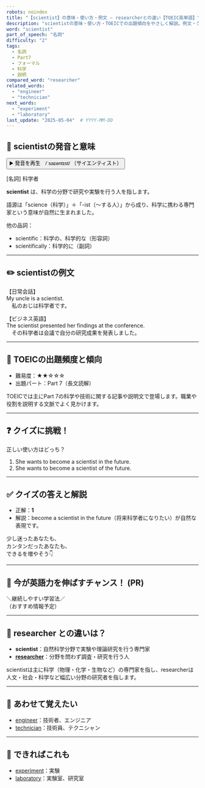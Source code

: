 ```yaml
---
robots: noindex
title: "【scientist】の意味・使い方・例文 ― researcherとの違い【TOEIC英単語】"
description: "scientistの意味・使い方・TOEICでの出題傾向をやさしく解説。例文・クイズ付きでresearcherとの違いもわかりやすく学べます。"
word: "scientist"
part_of_speech: "名詞"
difficulty: "2"
tags:
  - 名詞
  - Part7
  - フォーマル
  - 科学
  - 説明
compared_word: "researcher"
related_words:
  - "engineer"
  - "technician"
next_words:
  - "experiment"
  - "laboratory"
last_update: "2025-05-04"  # YYYY-MM-DD
---
```


## 🔰 scientistの発音と意味

<button class="play-audio" onclick="playTTS('scientist')">
  <span class="play-audio-main">
    ▶️ 発音を再生　/ˈsaɪəntɪst/
  </span>
  <span class="play-audio-sub">
    （サイエンティスト）
  </span>
</button>

[名詞] 科学者

**scientist** は、科学の分野で研究や実験を行う人を指します。

語源は「science（科学）」＋「-ist（～する人）」から成り、科学に携わる専門家という意味が自然に生まれました。

他の品詞：  
- scientific：科学の、科学的な（形容詞）
- scientifically：科学的に（副詞）

---

## ✏️ scientistの例文

【日常会話】  
My uncle is a scientist.  
　私のおじは科学者です。

【ビジネス英語】  
The scientist presented her findings at the conference.  
　その科学者は会議で自分の研究成果を発表しました。

---

## 🎯 TOEICの出題頻度と傾向

- 難易度：★★☆☆☆
- 出題パート：Part 7（長文読解）

TOEICでは主にPart 7の科学や技術に関する記事や説明文で登場します。職業や役割を説明する文脈でよく見かけます。

---

## ❓ クイズに挑戦！

正しい使い方はどっち？

1. She wants to become a scientist in the future.  
2. She wants to become a scientist of the future.

---

## ✅ クイズの答えと解説

- 正解：**1**
- 解説：become a scientist in the future（将来科学者になりたい）が自然な表現です。

少し迷ったあなたも、  
カンタンだったあなたも、  
できるを増やそう👇️

---

## 🚀 今が英語力を伸ばすチャンス！ (PR)

<div class="info-center">
＼継続しやすい学習法／<br>  
（おすすめ情報予定）
</div>

---

## 🤔  researcher との違いは？

- **scientist**：自然科学分野で実験や理論研究を行う専門家
- **[researcher](/word/researcher/)**：分野を問わず調査・研究を行う人

scientistは主に科学（物理・化学・生物など）の専門家を指し、researcherは人文・社会・科学など幅広い分野の研究者を指します。

---

## 🧩 あわせて覚えたい

- [engineer](/word/engineer/)：技術者、エンジニア
- [technician](/word/technician/)：技術員、テクニシャン

---

## 📖 できればこれも

- [experiment](/word/experiment/)：実験
- [laboratory](/word/laboratory/)：実験室、研究室

<!-- cvid: aid24_bid09 -->
